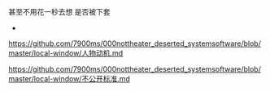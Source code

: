 
甚至不用花一秒去想 是否被下套





-

https://github.com/7900ms/000nottheater_deserted_systemsoftware/blob/master/local-window/人物动机.md

https://github.com/7900ms/000nottheater_deserted_systemsoftware/blob/master/local-window/不公开标准.md

